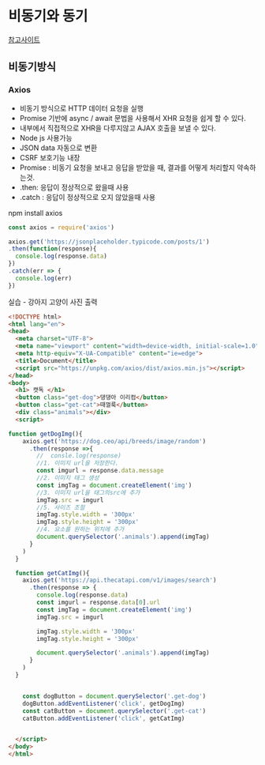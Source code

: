# 비동기와 동기

[참고사이트](https://homoefficio.github.io/2017/02/19/Blocking-NonBlocking-Synchronous-Asynchronous/)



## 비동기방식

### Axios

- 비동기 방식으로 HTTP 데이터 요청을 실행
- Promise 기반에 async / await 문법을 사용해서 XHR 요청을 쉽게 할 수 있다.
- 내부에서 직접적으로 XHR을 다루지않고 AJAX 호출을 보낼 수 있다.
- Node js 사용가능
- JSON data 자동으로 변환
- CSRF 보호기능 내장
- Promise : 비동기 요청을 보내고 응답을 받았을 때, 결과를 어떻게 처리할지 약속하는것.
- .then: 응답이 정상적으로 왔을때 사용
- .catch : 응답이 정상적으로 오지 않았을때 사용



npm install axios

```js
const axios = require('axios')

axios.get('https://jsonplaceholder.typicode.com/posts/1')
.then(function(response){
  console.log(response.data)
})
.catch(err => {
  console.log(err)
})

```





실습 - 강아지 고양이 사진 출력

```html
<!DOCTYPE html>
<html lang="en">
<head>
  <meta charset="UTF-8">
  <meta name="viewport" content="width=device-width, initial-scale=1.0">
  <meta http-equiv="X-UA-Compatible" content="ie=edge">
  <title>Document</title>
  <script src="https://unpkg.com/axios/dist/axios.min.js"></script>
</head>
<body>
  <h1> 캣독 </h1>
  <button class="get-dog">댕댕아 이리컴</button>
  <button class="get-cat">때껄룩</button>
  <div class="animals"></div>
  <script>

function getDogImg(){
    axios.get('https://dog.ceo/api/breeds/image/random')
      .then(response =>{
        //  consle.log(response)
        //1. 이미지 url을 저장한다.
        const imgurl = response.data.message
        //2. 이미지 태그 생성
        const imgTag = document.createElement('img')
        //3. 이미지 url을 태그의src에 추가
        imgTag.src = imgurl
        //5. 사이즈 조절
        imgTag.style.width = '300px'
        imgTag.style.height = '300px'
        //4. 요소를 원하는 위치에 추가
        document.querySelector('.animals').append(imgTag)
      }
    )
  }

  function getCatImg(){
    axios.get('https://api.thecatapi.com/v1/images/search')
      .then(response => {
        console.log(response.data)
        const imgurl = response.data[0].url
        const imgTag = document.createElement('img')
        imgTag.src = imgurl

        imgTag.style.width = '300px'
        imgTag.style.height = '300px'

        document.querySelector('.animals').append(imgTag)
      }
    )
  }


    const dogButton = document.querySelector('.get-dog')
    dogButton.addEventListener('click', getDogImg)
    const catButton = document.querySelector('.get-cat')
    catButton.addEventListener('click', getCatImg)


  </script>
</body>
</html>

```




